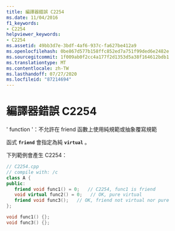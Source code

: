```yaml
---
title: 編譯器錯誤 C2254
ms.date: 11/04/2016
f1_keywords:
- C2254
helpviewer_keywords:
- C2254
ms.assetid: 49bb3d7e-3bdf-4af6-937c-fa627be412a9
ms.openlocfilehash: 0be867d577b158ffc852ed7a751f99ded6e2482e
ms.sourcegitcommit: 1f009ab0f2cc4a177f2d1353d5a38f164612bdb1
ms.translationtype: MT
ms.contentlocale: zh-TW
ms.lasthandoff: 07/27/2020
ms.locfileid: "87214694"
---
```

# <a name="compiler-error-c2254"></a>編譯器錯誤 C2254

' function '：不允許在 friend 函數上使用純規範或抽象覆寫規範

函式 **`friend`** 會指定為純 **`virtual`** 。

下列範例會產生 C2254：

```cpp
// C2254.cpp
// compile with: /c
class A {
public:
   friend void func1() = 0;   // C2254, func1 is friend
   void virtual func2() = 0;   // OK, pure virtual
   friend void func3();   // OK, friend not virtual nor pure
};

void func1() {};
void func3() {};
```
